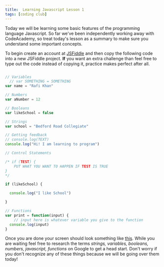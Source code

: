 ```yaml
---
title:  Learning Javascript Lesson 1
tags: [coding club]
---
```


Today we will be learning some basic features of the programming language Javascript. So far we've been independently working away with CodeAcademy, so treat today's lesson as a summary to make sure you understand some important concepts.

To begin create an account at [JSFiddle](jsfiddle.net) and then copy the following code into a new JSFiddle project. **If** you want an extra challenge than feel free to type out the code instead of copying it, practice makes perfect after all.

```js

// Variables
  // var SOMETHING = SOMETHING
var name = "Rafi Khan"

// Numbers
var aNumber = 12

// Booleans
var likeSchool = false

// Strings
var school = "Bedford Road Collegiate"

// Getting feedback
// console.log(TEXT)
console.log("Hi! I am learning to program")

// Control Statements

/* if (TEST) { 
	PUT WHAT YOU WANT TO HAPPEN IF TEST IS TRUE
}
*/

if (likeSchool) {

  console.log("I like School")

}

// Functions
var print = function(input) {
	// input here is whatever variable you give to the function
  console.log(input)
}

```

Once you are done your screen should look something like [this](https://i.imgur.com/fwuFdlY.png). While you are waiting feel free to research the terms *strings, variables, booleans, numbers, javascript, functions* on Google to get a head start. Don't worry if you don't recognize any of these things because we will be going over them today!
